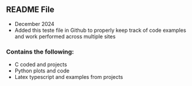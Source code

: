 ## README File

- December 2024
- Added this teste file in Github to properly keep track of code examples and work performed across multiple sites

### Contains the following:

- C coded and projects
- Python plots and code
- Latex typescript and examples from projects
